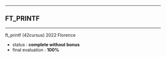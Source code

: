 ------
## FT_PRINTF
------
ft_printf (42cursus) 2022 Florence

- status : **complete without bonus**
- final evaluation : **100%**
